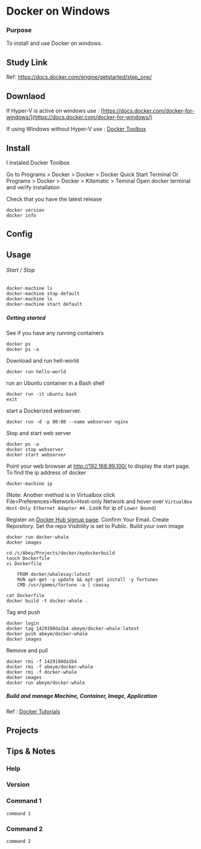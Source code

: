 # Docker on Windows

### Purpose
To install and use Docker on windows.

## Study Link
Ref: https://docs.docker.com/engine/getstarted/step_one/

## Downlaod

If Hyper-V is active on windows use : [https://docs.docker.com/docker-for-windows/](https://docs.docker.com/docker-for-windows/)

If using Windows without Hyper-V use : [Docker Toolbox](https://docs.docker.com/toolbox/overview/)

## Install

I instaled Docker Toolbox

Go to Programs > Docker > Docker > Docker Quick Start Terminal
Or Programs > Docker > Docker > Kitematic > Teminal
Open docker terminal and verify installation 

Check that you have the latest release

	docker version
	docker info
	

## Config

## Usage 

	
###### Start / Stop
	docker-machine ls
	docker-machine stop default
	docker-machine ls
	docker-machine start default
	
##### Getting started

See if you have any running containers

	docker ps
	docker ps -a

Download and run hell-world

	docker run hello-world

run an Ubuntu container in a Bash shell

	docker run -it ubuntu bash
	exit

start a Dockerized webserver. 

	docker run -d -p 80:80 --name webserver nginx
	
Stop and start web server 

	docker ps -a	
	docker stop webserver
	docker start webserver

Point your web browser at http://192.168.99.100/ to display the start page.	
To find the ip address of docker 

	docker-machine ip

(Note: Another method is in Virtualbox click File>Preferences>Network>Host-only Network and hover over `VirtualBox Host-Only Ethernet Adapter #4` . Look for ip of  `Lower Bound`)

Register on [Docker Hub signup page](https://hub.docker.com/register/).
Confirm Your Email. Create Repository. Set the repo Visibility is set to Public.
Build your own image 

	docker run docker-whale
	docker images
	
	cd /c/Abey/Projects/docker/mydockerbuild
	touch Dockerfile
	vi Dockerfile

		FROM docker/whalesay:latest
		RUN apt-get -y update && apt-get install -y fortunes
		CMD /usr/games/fortune -a | cowsay

	cat Dockerfile
	docker build -t docker-whale .

Tag and push

	docker login
	docker tag 1429198da1b4 abeym/docker-whale:latest
	docker push abeym/docker-whale
	docker images

Remove and pull 

	docker rmi -f 1429198da1b4
	docker rmi -f abeym/docker-whale
	docker rmi -f docker-whale
	docker images
	docker run abeym/docker-whale	

##### Build and manage Machine, Container, Image, Application
 Ref : [Docker Tutorials](https://docs.docker.com/engine/tutorials/) 



## Projects

## Tips & Notes

### Help


### Version


### Command 1

    command 1

### Command 2

    command 2
    
